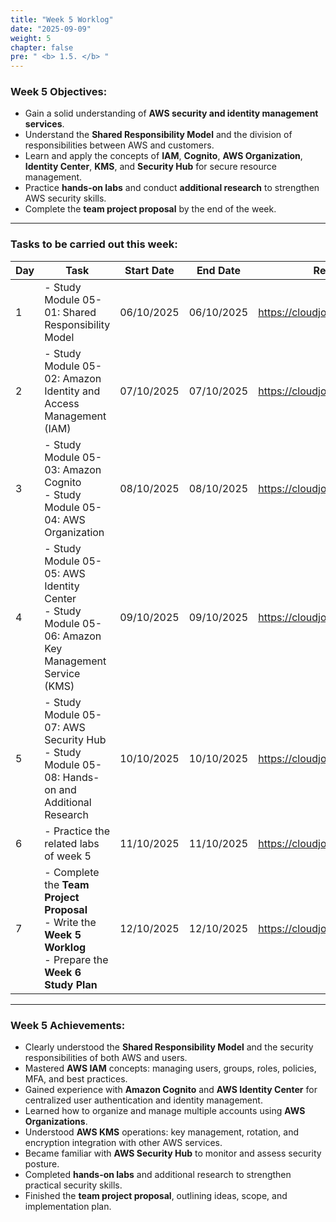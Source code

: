 ```yaml
---
title: "Week 5 Worklog"
date: "2025-09-09"
weight: 5
chapter: false
pre: " <b> 1.5. </b> "
---
```


### Week 5 Objectives:

- Gain a solid understanding of **AWS security and identity management services**.
- Understand the **Shared Responsibility Model** and the division of responsibilities between AWS and customers.
- Learn and apply the concepts of **IAM**, **Cognito**, **AWS Organization**, **Identity Center**, **KMS**, and **Security Hub** for secure resource management.
- Practice **hands-on labs** and conduct **additional research** to strengthen AWS security skills.
- Complete the **team project proposal** by the end of the week.

---

### Tasks to be carried out this week:

| Day | Task                                                                                                                  | Start Date | End Date   | Reference Source                          |
| --- | --------------------------------------------------------------------------------------------------------------------- | ---------- | ---------- | ----------------------------------------- |
| 1   | - Study Module 05-01: Shared Responsibility Model                                                                     | 06/10/2025 | 06/10/2025 | <https://cloudjourney.awsstudygroup.com/> |
| 2   | - Study Module 05-02: Amazon Identity and Access Management (IAM)                                                     | 07/10/2025 | 07/10/2025 | <https://cloudjourney.awsstudygroup.com/> |
| 3   | - Study Module 05-03: Amazon Cognito <br> - Study Module 05-04: AWS Organization                                      | 08/10/2025 | 08/10/2025 | <https://cloudjourney.awsstudygroup.com/> |
| 4   | - Study Module 05-05: AWS Identity Center <br> - Study Module 05-06: Amazon Key Management Service (KMS)              | 09/10/2025 | 09/10/2025 | <https://cloudjourney.awsstudygroup.com/> |
| 5   | - Study Module 05-07: AWS Security Hub <br> - Study Module 05-08: Hands-on and Additional Research                    | 10/10/2025 | 10/10/2025 | <https://cloudjourney.awsstudygroup.com/> |
| 6   | - Practice the related labs of week 5                                                                                 | 11/10/2025 | 11/10/2025 | <https://cloudjourney.awsstudygroup.com/> |
| 7   | - Complete the **Team Project Proposal** <br> - Write the **Week 5 Worklog** <br> - Prepare the **Week 6 Study Plan** | 12/10/2025 | 12/10/2025 | <https://cloudjourney.awsstudygroup.com/> |

---

### Week 5 Achievements:

- Clearly understood the **Shared Responsibility Model** and the security responsibilities of both AWS and users.
- Mastered **AWS IAM** concepts: managing users, groups, roles, policies, MFA, and best practices.
- Gained experience with **Amazon Cognito** and **AWS Identity Center** for centralized user authentication and identity management.
- Learned how to organize and manage multiple accounts using **AWS Organizations**.
- Understood **AWS KMS** operations: key management, rotation, and encryption integration with other AWS services.
- Became familiar with **AWS Security Hub** to monitor and assess security posture.
- Completed **hands-on labs** and additional research to strengthen practical security skills.
- Finished the **team project proposal**, outlining ideas, scope, and implementation plan.
